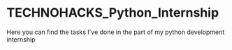 # TECHNOHACKS_Python_Internship
Here you can find the tasks I've done in the part of my python development internship
